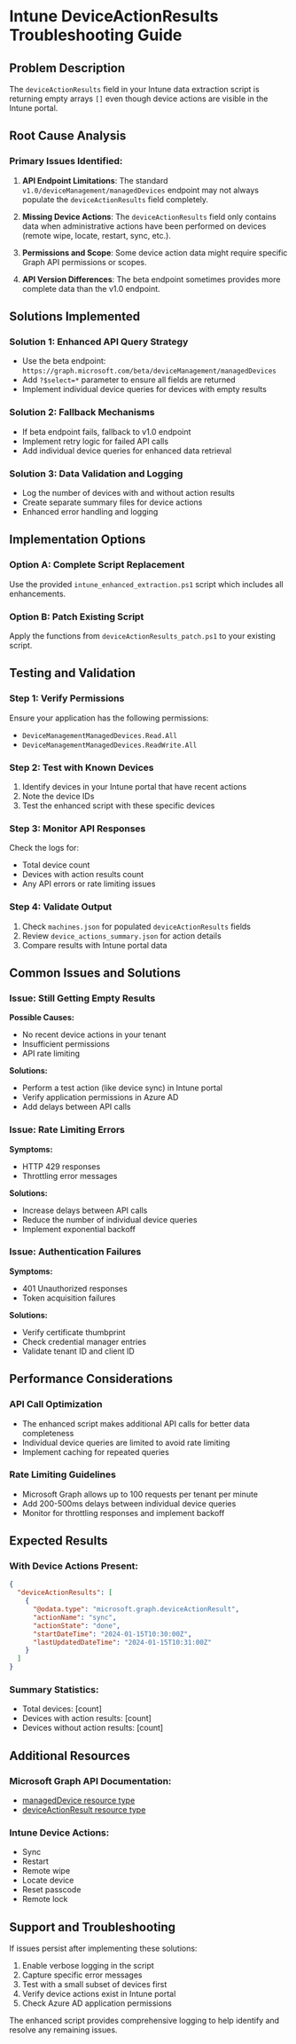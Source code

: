 # Intune DeviceActionResults Troubleshooting Guide

## Problem Description
The `deviceActionResults` field in your Intune data extraction script is returning empty arrays `[]` even though device actions are visible in the Intune portal.

## Root Cause Analysis

### Primary Issues Identified:

1. **API Endpoint Limitations**: The standard `v1.0/deviceManagement/managedDevices` endpoint may not always populate the `deviceActionResults` field completely.

2. **Missing Device Actions**: The `deviceActionResults` field only contains data when administrative actions have been performed on devices (remote wipe, locate, restart, sync, etc.).

3. **Permissions and Scope**: Some device action data might require specific Graph API permissions or scopes.

4. **API Version Differences**: The beta endpoint sometimes provides more complete data than the v1.0 endpoint.

## Solutions Implemented

### Solution 1: Enhanced API Query Strategy
- Use the beta endpoint: `https://graph.microsoft.com/beta/deviceManagement/managedDevices`
- Add `?$select=*` parameter to ensure all fields are returned
- Implement individual device queries for devices with empty results

### Solution 2: Fallback Mechanisms
- If beta endpoint fails, fallback to v1.0 endpoint
- Implement retry logic for failed API calls
- Add individual device queries for enhanced data retrieval

### Solution 3: Data Validation and Logging
- Log the number of devices with and without action results
- Create separate summary files for device actions
- Enhanced error handling and logging

## Implementation Options

### Option A: Complete Script Replacement
Use the provided `intune_enhanced_extraction.ps1` script which includes all enhancements.

### Option B: Patch Existing Script
Apply the functions from `deviceActionResults_patch.ps1` to your existing script.

## Testing and Validation

### Step 1: Verify Permissions
Ensure your application has the following permissions:
- `DeviceManagementManagedDevices.Read.All`
- `DeviceManagementManagedDevices.ReadWrite.All`

### Step 2: Test with Known Devices
1. Identify devices in your Intune portal that have recent actions
2. Note the device IDs
3. Test the enhanced script with these specific devices

### Step 3: Monitor API Responses
Check the logs for:
- Total device count
- Devices with action results count
- Any API errors or rate limiting issues

### Step 4: Validate Output
1. Check `machines.json` for populated `deviceActionResults` fields
2. Review `device_actions_summary.json` for action details
3. Compare results with Intune portal data

## Common Issues and Solutions

### Issue: Still Getting Empty Results
**Possible Causes:**
- No recent device actions in your tenant
- Insufficient permissions
- API rate limiting

**Solutions:**
- Perform a test action (like device sync) in Intune portal
- Verify application permissions in Azure AD
- Add delays between API calls

### Issue: Rate Limiting Errors
**Symptoms:**
- HTTP 429 responses
- Throttling error messages

**Solutions:**
- Increase delays between API calls
- Reduce the number of individual device queries
- Implement exponential backoff

### Issue: Authentication Failures
**Symptoms:**
- 401 Unauthorized responses
- Token acquisition failures

**Solutions:**
- Verify certificate thumbprint
- Check credential manager entries
- Validate tenant ID and client ID

## Performance Considerations

### API Call Optimization
- The enhanced script makes additional API calls for better data completeness
- Individual device queries are limited to avoid rate limiting
- Implement caching for repeated queries

### Rate Limiting Guidelines
- Microsoft Graph allows up to 100 requests per tenant per minute
- Add 200-500ms delays between individual device queries
- Monitor for throttling responses and implement backoff

## Expected Results

### With Device Actions Present:
```json
{
  "deviceActionResults": [
    {
      "@odata.type": "microsoft.graph.deviceActionResult",
      "actionName": "sync",
      "actionState": "done",
      "startDateTime": "2024-01-15T10:30:00Z",
      "lastUpdatedDateTime": "2024-01-15T10:31:00Z"
    }
  ]
}
```

### Summary Statistics:
- Total devices: [count]
- Devices with action results: [count]
- Devices without action results: [count]

## Additional Resources

### Microsoft Graph API Documentation:
- [managedDevice resource type](https://learn.microsoft.com/en-us/graph/api/resources/intune-devices-manageddevice)
- [deviceActionResult resource type](https://learn.microsoft.com/en-us/graph/api/resources/intune-devices-deviceactionresult)

### Intune Device Actions:
- Sync
- Restart
- Remote wipe
- Locate device
- Reset passcode
- Remote lock

## Support and Troubleshooting

If issues persist after implementing these solutions:

1. Enable verbose logging in the script
2. Capture specific error messages
3. Test with a small subset of devices first
4. Verify device actions exist in Intune portal
5. Check Azure AD application permissions

The enhanced script provides comprehensive logging to help identify and resolve any remaining issues.